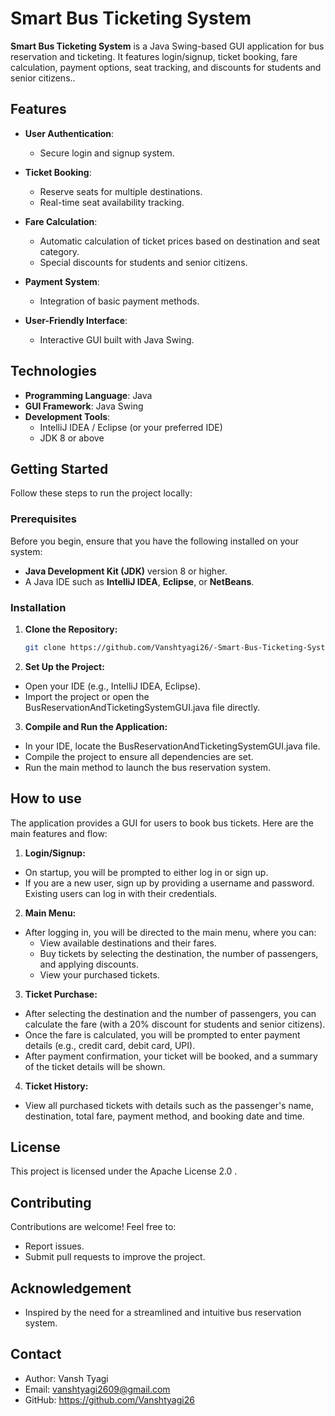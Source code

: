  # Smart Bus Ticketing System

**Smart Bus Ticketing System** is a Java Swing-based GUI application for bus reservation and ticketing. It features login/signup, ticket booking, fare calculation, payment options, seat tracking, and discounts for students and senior citizens.. 
 

 
## Features


- **User Authentication**:
  - Secure login and signup system.

- **Ticket Booking**:
  - Reserve seats for multiple destinations.
  - Real-time seat availability tracking.

- **Fare Calculation**:
  - Automatic calculation of ticket prices based on destination and seat category.
  - Special discounts for students and senior citizens.

- **Payment System**:
  - Integration of basic payment methods.

- **User-Friendly Interface**:
  - Interactive GUI built with Java Swing.


## Technologies

- **Programming Language**: Java
- **GUI Framework**: Java Swing
- **Development Tools**:
  - IntelliJ IDEA / Eclipse (or your preferred IDE)
  - JDK 8 or above
## Getting Started
 

Follow these steps to run the project locally:

### Prerequisites
Before you begin, ensure that you have the following installed on your system:

- **Java Development Kit (JDK)** version 8 or higher.
- A Java IDE such as **IntelliJ IDEA**, **Eclipse**, or **NetBeans**.

### Installation

1. **Clone the Repository:**

   ```bash
   git clone https://github.com/Vanshtyagi26/-Smart-Bus-Ticketing-System

2. **Set Up the Project:**

- Open your IDE (e.g., IntelliJ IDEA, Eclipse).
- Import the project or open the BusReservationAndTicketingSystemGUI.java file directly.
3. **Compile and Run the Application:**

- In your IDE, locate the BusReservationAndTicketingSystemGUI.java file.
- Compile the project to ensure all dependencies are set.
- Run the main method to launch the bus reservation system.
## How to use
The application provides a GUI for users to book bus tickets. Here are the main features and flow:

1. **Login/Signup:**

- On startup, you will be prompted to either log in or sign up.
- If you are a new user, sign up by providing a username and password. Existing users can log in with their credentials.
2. **Main Menu:**

- After logging in, you will be directed to the main menu, where you can:
  - View available destinations and their fares.
  - Buy tickets by selecting the destination, the number of passengers, and applying discounts.
  - View your purchased tickets.
3. **Ticket Purchase:**

- After selecting the destination and the number of passengers, you can calculate the fare (with a 20% discount for students and senior citizens).
- Once the fare is calculated, you will be prompted to enter payment details (e.g., credit card, debit card, UPI).
- After payment confirmation, your ticket will be booked, and a summary of the ticket details will be shown.
4. **Ticket History:**

- View all purchased tickets with details such as the passenger's name, destination, total fare, payment method, and booking date and time.
## License
This project is licensed under the Apache License 2.0 .
## Contributing
Contributions are welcome! Feel free to:

- Report issues.
- Submit pull requests to improve the project.
## Acknowledgement
- Inspired by the need for a streamlined and intuitive bus reservation system.
## Contact
- Author: Vansh Tyagi
- Email: vanshtyagi2609@gmail.com
- GitHub: https://github.com/Vanshtyagi26
